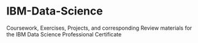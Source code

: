 # IBM-Data-Science
Coursework, Exercises, Projects, and corresponding Review materials for the IBM Data Science Professional Certificate
